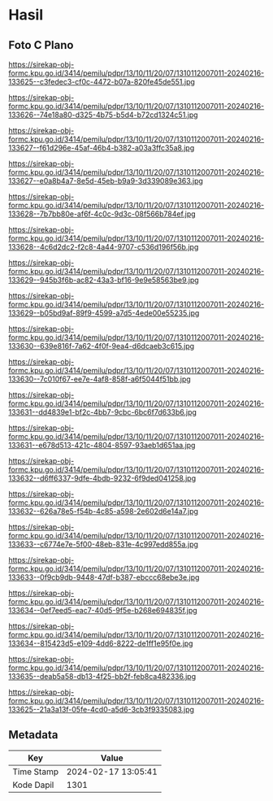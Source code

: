 # Hasil

## Foto C Plano

https://sirekap-obj-formc.kpu.go.id/3414/pemilu/pdpr/13/10/11/20/07/1310112007011-20240216-133625--c3fedec3-cf0c-4472-b07a-820fe45de551.jpg

https://sirekap-obj-formc.kpu.go.id/3414/pemilu/pdpr/13/10/11/20/07/1310112007011-20240216-133626--74e18a80-d325-4b75-b5d4-b72cd1324c51.jpg

https://sirekap-obj-formc.kpu.go.id/3414/pemilu/pdpr/13/10/11/20/07/1310112007011-20240216-133627--f61d296e-45af-46b4-b382-a03a3ffc35a8.jpg

https://sirekap-obj-formc.kpu.go.id/3414/pemilu/pdpr/13/10/11/20/07/1310112007011-20240216-133627--e0a8b4a7-8e5d-45eb-b9a9-3d339089e363.jpg

https://sirekap-obj-formc.kpu.go.id/3414/pemilu/pdpr/13/10/11/20/07/1310112007011-20240216-133628--7b7bb80e-af6f-4c0c-9d3c-08f566b784ef.jpg

https://sirekap-obj-formc.kpu.go.id/3414/pemilu/pdpr/13/10/11/20/07/1310112007011-20240216-133628--4c6d2dc2-f2c8-4a44-9707-c536d196f56b.jpg

https://sirekap-obj-formc.kpu.go.id/3414/pemilu/pdpr/13/10/11/20/07/1310112007011-20240216-133629--945b3f6b-ac82-43a3-bf16-9e9e58563be9.jpg

https://sirekap-obj-formc.kpu.go.id/3414/pemilu/pdpr/13/10/11/20/07/1310112007011-20240216-133629--b05bd9af-89f9-4599-a7d5-4ede00e55235.jpg

https://sirekap-obj-formc.kpu.go.id/3414/pemilu/pdpr/13/10/11/20/07/1310112007011-20240216-133630--639e816f-7a62-4f0f-9ea4-d6dcaeb3c615.jpg

https://sirekap-obj-formc.kpu.go.id/3414/pemilu/pdpr/13/10/11/20/07/1310112007011-20240216-133630--7c010f67-ee7e-4af8-858f-a6f5044f51bb.jpg

https://sirekap-obj-formc.kpu.go.id/3414/pemilu/pdpr/13/10/11/20/07/1310112007011-20240216-133631--dd4839e1-bf2c-4bb7-9cbc-6bc6f7d633b6.jpg

https://sirekap-obj-formc.kpu.go.id/3414/pemilu/pdpr/13/10/11/20/07/1310112007011-20240216-133631--e678d513-421c-4804-8597-93aeb1d651aa.jpg

https://sirekap-obj-formc.kpu.go.id/3414/pemilu/pdpr/13/10/11/20/07/1310112007011-20240216-133632--d6ff6337-9dfe-4bdb-9232-6f9ded041258.jpg

https://sirekap-obj-formc.kpu.go.id/3414/pemilu/pdpr/13/10/11/20/07/1310112007011-20240216-133632--626a78e5-f54b-4c85-a598-2e602d6e14a7.jpg

https://sirekap-obj-formc.kpu.go.id/3414/pemilu/pdpr/13/10/11/20/07/1310112007011-20240216-133633--c6774e7e-5f00-48eb-831e-4c997edd855a.jpg

https://sirekap-obj-formc.kpu.go.id/3414/pemilu/pdpr/13/10/11/20/07/1310112007011-20240216-133633--0f9cb9db-9448-47df-b387-ebccc68ebe3e.jpg

https://sirekap-obj-formc.kpu.go.id/3414/pemilu/pdpr/13/10/11/20/07/1310112007011-20240216-133634--0ef7eed5-eac7-40d5-9f5e-b268e694835f.jpg

https://sirekap-obj-formc.kpu.go.id/3414/pemilu/pdpr/13/10/11/20/07/1310112007011-20240216-133634--815423d5-e109-4dd6-8222-de1ff1e95f0e.jpg

https://sirekap-obj-formc.kpu.go.id/3414/pemilu/pdpr/13/10/11/20/07/1310112007011-20240216-133635--deab5a58-db13-4f25-bb2f-feb8ca482336.jpg

https://sirekap-obj-formc.kpu.go.id/3414/pemilu/pdpr/13/10/11/20/07/1310112007011-20240216-133625--21a3a13f-05fe-4cd0-a5d6-3cb3f9335083.jpg


## Metadata

| Key        | Value               |
| ---------- | ------------------- |
| Time Stamp | 2024-02-17 13:05:41 |
| Kode Dapil | 1301                |



